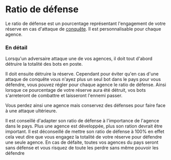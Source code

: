 # Ratio de défense

Le ratio de défense est un pourcentage représentant l'engagement de votre réserve en cas d'attaque de [conquête](/wiki/conquete). Il est personnalisable pour chaque agence.

### En détail

Lorsqu'un adversaire attaque une de vos agences, il doit tout d'abord détruire la totalité des bots en poste.

Il doit ensuite détruire la réserve. Cependant pour éviter qu'en cas d'une attaque de conquête vous n'ayez plus un seul bot dans le pays pour vous défendre, vous pouvez régler pour chaque agence le ratio de défense. Ainsi lorsque ce pourcentage de votre réserve aura été détruit, vos bots s'arreteront de combattre et laisseront l'ennemi passer.

Vous perdez ainsi une agence mais conservez des défenses pour faire face à une attaque ultérieure.

Il est conseillé d'adapter son ratio de défense à l'importance de l'agence dans le pays. Plus une agence est développée, plus son ration devrait être important. Il est déconseillé de mettre son ratio de défense  à 100% en effet cela veut dire que vous engagez la totalité de votre réserve pour défendre une seule agence. En cas de défaite, toutes vos agences du pays seront sans défense et vous risquez de toute les perdre sans même pouvoir les défendre

